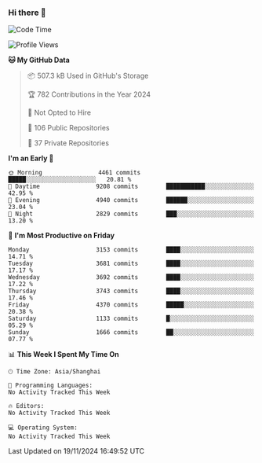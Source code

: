 ### Hi there 👋

<!--
**qbosen/qbosen** is a ✨ _special_ ✨ repository because its `README.md` (this file) appears on your GitHub profile.

Here are some ideas to get you started:

- 🔭 I’m currently working on ...
- 🌱 I’m currently learning ...
- 👯 I’m looking to collaborate on ...
- 🤔 I’m looking for help with ...
- 💬 Ask me about ...
- 📫 How to reach me: ...
- 😄 Pronouns: ...
- ⚡ Fun fact: ...
-->

<!--START_SECTION:waka-->
![Code Time](http://img.shields.io/badge/Code%20Time-2%2C111%20hrs%2036%20mins-blue)

![Profile Views](http://img.shields.io/badge/Profile%20Views-0-blue)

**🐱 My GitHub Data** 

> 📦 507.3 kB Used in GitHub's Storage 
 > 
> 🏆 782 Contributions in the Year 2024
 > 
> 🚫 Not Opted to Hire
 > 
> 📜 106 Public Repositories 
 > 
> 🔑 37 Private Repositories 
 > 
**I'm an Early 🐤** 

```text
🌞 Morning                4461 commits        █████░░░░░░░░░░░░░░░░░░░░   20.81 % 
🌆 Daytime                9208 commits        ███████████░░░░░░░░░░░░░░   42.95 % 
🌃 Evening                4940 commits        ██████░░░░░░░░░░░░░░░░░░░   23.04 % 
🌙 Night                  2829 commits        ███░░░░░░░░░░░░░░░░░░░░░░   13.20 % 
```
📅 **I'm Most Productive on Friday** 

```text
Monday                   3153 commits        ████░░░░░░░░░░░░░░░░░░░░░   14.71 % 
Tuesday                  3681 commits        ████░░░░░░░░░░░░░░░░░░░░░   17.17 % 
Wednesday                3692 commits        ████░░░░░░░░░░░░░░░░░░░░░   17.22 % 
Thursday                 3743 commits        ████░░░░░░░░░░░░░░░░░░░░░   17.46 % 
Friday                   4370 commits        █████░░░░░░░░░░░░░░░░░░░░   20.38 % 
Saturday                 1133 commits        █░░░░░░░░░░░░░░░░░░░░░░░░   05.29 % 
Sunday                   1666 commits        ██░░░░░░░░░░░░░░░░░░░░░░░   07.77 % 
```


📊 **This Week I Spent My Time On** 

```text
🕑︎ Time Zone: Asia/Shanghai

💬 Programming Languages: 
No Activity Tracked This Week

🔥 Editors: 
No Activity Tracked This Week

💻 Operating System: 
No Activity Tracked This Week
```


 Last Updated on 19/11/2024 16:49:52 UTC
<!--END_SECTION:waka-->
